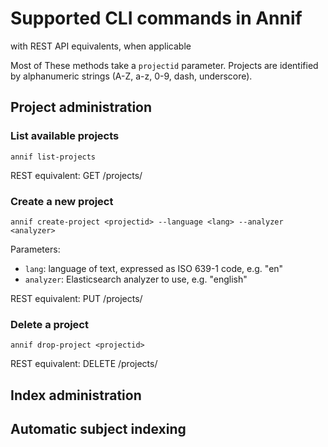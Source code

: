 # Supported CLI commands in Annif

with REST API equivalents, when applicable

Most of These methods take a `projectid` parameter. Projects are
identified by alphanumeric strings (A-Z, a-z, 0-9, dash, underscore).

## Project administration

### List available projects

    annif list-projects

REST equivalent: 
    GET /projects/

### Create a new project

    annif create-project <projectid> --language <lang> --analyzer <analyzer>

Parameters:
* `lang`: language of text, expressed as ISO 639-1 code, e.g. "en"
* `analyzer`: Elasticsearch analyzer to use, e.g. "english"

REST equivalent: 
    PUT /projects/<projectid>

### Delete a project

    annif drop-project <projectid>

REST equivalent: 
    DELETE /projects/<projectid>

## Index administration



## Automatic subject indexing

